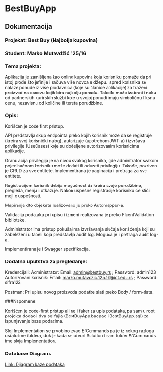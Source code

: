 # BestBuyApp
## Dokumentacija
### Projekat: Best Buy (Najbolja kupovina)
### Student: Marko Mutavdžić 125/16

### Tema projekta:
Aplikacija je zamišljena kao online kupovina koja korisniku pomaže da pri istoj prođe što jefinije i sačuva više novca u džepu. Ispred korisnika se nalaze ponude iz više prodavnica (koje su članice aplikacije) za traženi proizvod na osnovu kojih bira najbolju ponudu. Takođe može izabrati i neku od partnerskih kurirskih službi koje u svojoj ponudi imaju simboličnu fiksnu cenu, nezavisnu od količine ili tereta porudžbine.

### Opis:
Korišćen je code first pristup.

API predstavlja skup endpointa preko kojih korisnik moze da se registruje (kreira svoj korisnički nalog), autorizuje (upotrebom JWT-a) i izvršava privilegije (UseCases) koje su dodeljene autorizovanim korisnicima aplikacije.

Granulacija privilegija je na nivou svakog korisnika, gde adminitrator svakom pojedinačnom korisniku može dodati ili oduzeti privilegiju.
Takođe, pokriven je CRUD za sve entitete. Implementirana je paginacija i pretraga za sve entitete.

Registracijom korisnik dobija mogućnost da kreira svoje porudžbine, pregleda, menja i otkazuje. Nakon uspešne registracije korisniku će stići mejl o uspešnosti.

Mapiranje dto objekata realizovano je preko Automapper-a.

Validacija podataka pri upisu i izmeni realizovana je preko FluentValidation biblioteke.

Administrator ima pristup pokušajima izvršavanja slučaja korišćenja koji su zabeleženi u tabeli koja predstavlja audit log. Moguća je i pretraga audit log-a.

Implementirana je i Swagger specifikacija.

### Dodatna uputstva za pregledanje:
Kredencijali:
Administrator: Email: admin@bestbuy.rs ; Password: admin123
Autorizovani korisnik: Email: marko.mutavdzic.125.16@ict.edu.rs ; Password: sifra123

Postman: Pri upisu novog proizvoda podatke slati preko Body / form-data.

###Napomene:

Korišćen je code-first pristup ali ne i faker za upis podataka, pa sam u root projekta dodao i dva sql fajla (BestBuyApp.bacpac i BestBuyApp.sql) za ispunjavanje baze podacima. 

Sloj Implementation se prvobino zvao EfCommands pa je iz nekog razloga ostalo ime foldera, dok je kada se otvori Solution i sam folder EfCommands ime sloja Implementation.

### Database Diagram:
[Link: Dijagram baze podataka](https://imgur.com/gu9iMh2)

